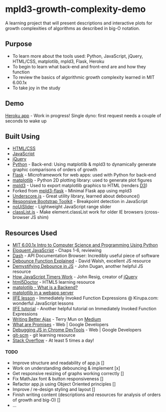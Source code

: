 # mpld3-growth-complexity-demo

A learning project that will present descriptions and interactive plots for growth complexities of algorithms as described in big-O notation.  

## Purpose

* To learn more about the tools used: Python, JavaScript, jQuery, HTML/CSS, matplotlib, mpld3, Flask, Heroku
* To begin to learn what back-end and front-end are and how they function
* To review the basics of algorithmic growth complexity learned in MIT 6.00.1x
* To take joy in the study

## Demo

[Heroku app](https://mpld3-growth-complexity-demo.herokuapp.com) - Work in progress! Single dyno: first request needs a couple of seconds to wake up

## Built Using

* [HTML/CSS](http://learn.shayhowe.com/html-css/)
* [JavaScript](https://developer.mozilla.org/en-US/docs/Web/JavaScript)
* [jQuery](https://jquery.com/)
* [Python](https://www.python.org) - Back-end: Using matplotlib & mpld3 to dynamically generate graphic comparisons of orders of growth
* [Flask](http://flask.pocoo.org/) - Microframework for web apps: used with Python for back-end
* [matplotlib](http://matplotlib.org/) - Python 2D plotting library: used to generate plot figures
* [mpld3](http://mpld3.github.io/) - Used to export matplotlib graphics to HTML (renders [D3](https://d3js.org/))
* Forked from [mpld3-flask](https://github.com/nipunbatra/mpld3-flask) - Minimal Flask app using mpld3
* [Underscore.js](underscorejs.org) - Great utility library, learned about debounce()
* [Responsive Bootstrap Toolkit](https://github.com/maciej-gurban/responsive-bootstrap-toolkit) - Breakpoint detection in JavaScript
* [noUiSlider](https://refreshless.com/nouislider/) - Lightweight JavaScript range slider
* [classList.js](https://github.com/eligrey/classList.js) - Make element.classList work for older IE browsers (cross-browser JS shim)

## Resources Used

* [MIT 6.00.1x Intro to Computer Science and Programming Using Python](https://www.edx.org/course/introduction-computer-science-mitx-6-00-1x-9)
* [Eloquent JavaScript](eloquentjavascript.net) - Chaps 1-6, reviewing
* [Dash](https://kapeli.com/dash) - API Documentation Browser: Incredibly useful piece of software
* [Debounce Function Explained](https://davidwalsh.name/javascript-debounce-function) - David Walsh, excellent JS resource
* [Demystifying Debounce in JS](https://john-dugan.com/javascript-debounce/) - John Dugan, another helpful JS resource
* [How JavaScript Timers Work](http://ejohn.org/blog/how-javascript-timers-work/) - John Resig, creator of [jQuery](https://jquery.com)
* [html5Doctor](http://html5doctor.com/) - HTML5 learning resource
* [matplotlib - What is a Backend?](http://matplotlib.org/faq/usage_faq.html#what-is-a-backend)
* [matplotlib in a webapp server](http://matplotlib.org/faq/howto_faq.html#matplotlib-in-a-web-application-server)
* [IIFE lesson](https://www.kirupa.com/html5/immediately_invoked_function_expressions_iife.htm) - Immediately Invoked Function Expressions @ Kirupa.com: wonderful JavaScript lessons
* [IIFE tutorial](http://www.tutorialsteacher.com/javascript/immediately-invoked-function-expression-iife) - Another helpful tutorial on Immediately Invoked Function Expressions
* [Writing Better Ajax](https://medium.com/coding-design/writing-better-ajax-8ee4a7fb95f#.wkx1uei9f) - Terry Mun on [Medium](https://medium.com)
* [What are Promises](https://developers.google.com/web/fundamentals/getting-started/primers/promises) - Web | Google Developers
* [Debugging JS in Chrome DevTools](https://developers.google.com/web/tools/chrome-devtools/javascript/) - Web | Google Developers
* [git-scm](https://git-scm.com) - git learning resource
* [Stack Overflow](stackoverflow.com) - At least 5 times a day!

#### TODO

* Improve structure and readability of app.js []
* Work on understanding debouncing & implement [x]
* Get responsive resizing of graphs working correctly []
* Fix MathJax font & button responsiveness []
* Refactor app.js using Object Oriented principles []
* Improve / re-design styling and layout []
* Finish writing content
  (descriptions and resources for analysis of orders of growth and big-O) []
* ...
